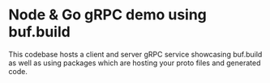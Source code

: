 # Node & Go gRPC demo using buf.build

This codebase hosts a client and server gRPC service showcasing buf.build as well as using packages which are hosting your proto files and generated code.
